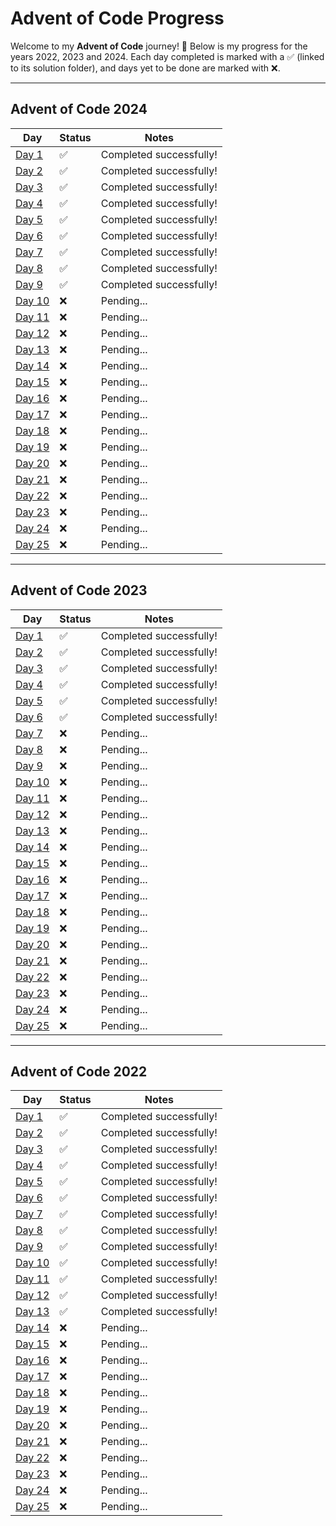 # Advent of Code Progress

Welcome to my **Advent of Code** journey! 🎄 Below is my progress for the years 2022, 2023 and 2024. Each day completed is marked with a ✅ (linked to its solution folder), and days yet to be done are marked with ❌.

---

## Advent of Code 2024

|          Day           |  Status  |          Notes          |
|------------------------|----------|-------------------------|
| [Day 1](./2024/Day01)  | ✅       | Completed successfully! |
| [Day 2](./2024/Day02)  | ✅       | Completed successfully! |
| [Day 3](./2024/Day03)  | ✅       | Completed successfully! |
| [Day 4](./2024/Day04)  | ✅       | Completed successfully! |
| [Day 5](./2024/Day05)  | ✅       | Completed successfully! |
| [Day 6](./2024/Day06)  | ✅       | Completed successfully! |
| [Day 7](./2024/Day07)  | ✅       | Completed successfully! |
| [Day 8](./2024/Day08)  | ✅       | Completed successfully! |
| [Day 9](./2024/Day09)  | ✅       | Completed successfully! |
| [Day 10](./2024/Day10) | ❌       | Pending...              |
| [Day 11](./2024/Day11) | ❌       | Pending...              |
| [Day 12](./2024/Day12) | ❌       | Pending...              |
| [Day 13](./2024/Day13) | ❌       | Pending...              |
| [Day 14](./2024/Day14) | ❌       | Pending...              |
| [Day 15](./2024/Day15) | ❌       | Pending...              |
| [Day 16](./2024/Day16) | ❌       | Pending...              |
| [Day 17](./2024/Day17) | ❌       | Pending...              |
| [Day 18](./2024/Day18) | ❌       | Pending...              |
| [Day 19](./2024/Day19) | ❌       | Pending...              |
| [Day 20](./2024/Day20) | ❌       | Pending...              |
| [Day 21](./2024/Day21) | ❌       | Pending...              |
| [Day 22](./2024/Day22) | ❌       | Pending...              |
| [Day 23](./2024/Day23) | ❌       | Pending...              |
| [Day 24](./2024/Day24) | ❌       | Pending...              |
| [Day 25](./2024/Day25) | ❌       | Pending...              |

---

## Advent of Code 2023

|          Day           |  Status  |          Notes          |
|------------------------|----------|-------------------------|
| [Day 1](./2023/Day01)  | ✅       | Completed successfully! |
| [Day 2](./2023/Day02)  | ✅       | Completed successfully! |
| [Day 3](./2023/Day03)  | ✅       | Completed successfully! |
| [Day 4](./2023/Day04)  | ✅       | Completed successfully! |
| [Day 5](./2023/Day05)  | ✅       | Completed successfully! |
| [Day 6](./2023/Day06)  | ✅       | Completed successfully! |
| [Day 7](./2023/Day07)  | ❌       | Pending...              |
| [Day 8](./2023/Day08)  | ❌       | Pending...              |
| [Day 9](./2023/Day09)  | ❌       | Pending...              |
| [Day 10](./2023/Day10) | ❌       | Pending...              |
| [Day 11](./2023/Day11) | ❌       | Pending...              |
| [Day 12](./2023/Day12) | ❌       | Pending...              |
| [Day 13](./2023/Day13) | ❌       | Pending...              |
| [Day 14](./2023/Day14) | ❌       | Pending...              |
| [Day 15](./2023/Day15) | ❌       | Pending...              |
| [Day 16](./2023/Day16) | ❌       | Pending...              |
| [Day 17](./2023/Day17) | ❌       | Pending...              |
| [Day 18](./2023/Day18) | ❌       | Pending...              |
| [Day 19](./2023/Day19) | ❌       | Pending...              |
| [Day 20](./2023/Day20) | ❌       | Pending...              |
| [Day 21](./2023/Day21) | ❌       | Pending...              |
| [Day 22](./2023/Day22) | ❌       | Pending...              |
| [Day 23](./2023/Day23) | ❌       | Pending...              |
| [Day 24](./2023/Day24) | ❌       | Pending...              |
| [Day 25](./2023/Day25) | ❌       | Pending...              |

---

## Advent of Code 2022

|          Day           |  Status  |          Notes          |
|------------------------|----------|-------------------------|
| [Day 1](./2022/Day01)  | ✅       | Completed successfully! |
| [Day 2](./2022/Day02)  | ✅       | Completed successfully! |
| [Day 3](./2022/Day03)  | ✅       | Completed successfully! |
| [Day 4](./2022/Day04)  | ✅       | Completed successfully! |
| [Day 5](./2022/Day05)  | ✅       | Completed successfully! |
| [Day 6](./2022/Day06)  | ✅       | Completed successfully! |
| [Day 7](./2022/Day07)  | ✅       | Completed successfully! |
| [Day 8](./2022/Day08)  | ✅       | Completed successfully! |
| [Day 9](./2022/Day09)  | ✅       | Completed successfully! |
| [Day 10](./2022/Day10) | ✅       | Completed successfully! |
| [Day 11](./2022/Day11) | ✅       | Completed successfully! |
| [Day 12](./2022/Day12) | ✅       | Completed successfully! |
| [Day 13](./2022/Day13) | ✅       | Completed successfully! |
| [Day 14](./2022/Day14) | ❌       | Pending...              |
| [Day 15](./2022/Day15) | ❌       | Pending...              |
| [Day 16](./2022/Day16) | ❌       | Pending...              |
| [Day 17](./2022/Day17) | ❌       | Pending...              |
| [Day 18](./2022/Day18) | ❌       | Pending...              |
| [Day 19](./2022/Day19) | ❌       | Pending...              |
| [Day 20](./2022/Day20) | ❌       | Pending...              |
| [Day 21](./2022/Day21) | ❌       | Pending...              |
| [Day 22](./2022/Day22) | ❌       | Pending...              |
| [Day 23](./2022/Day23) | ❌       | Pending...              |
| [Day 24](./2022/Day24) | ❌       | Pending...              |
| [Day 25](./2022/Day25) | ❌       | Pending...              |
